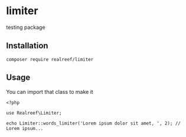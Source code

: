# limiter
testing package

## Installation
```
composer require realreef/limiter
```
## Usage
You can import that class to make it
```
<?php

use Realreef\Limiter;

echo Limiter::words_limiter('Lorem ipsum dolor sit amet, ', 2); // Lorem ipsum...
```